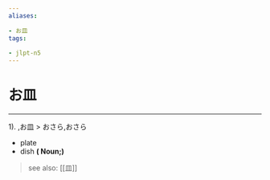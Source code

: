 ```yaml
---
aliases:
    
- お皿
tags:
    
- jlpt-n5
---
```


# お皿
---
1).
,お皿 > おさら,おさら

- plate
- dish
**( Noun;)**
> see also:  [[皿]]
            